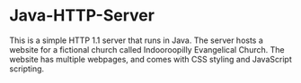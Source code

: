 # Java-HTTP-Server
This is a simple HTTP 1.1 server that runs in Java. The server hosts a website for a fictional church called Indooroopilly Evangelical Church. The website has multiple webpages, and comes with CSS styling and JavaScript scripting.
